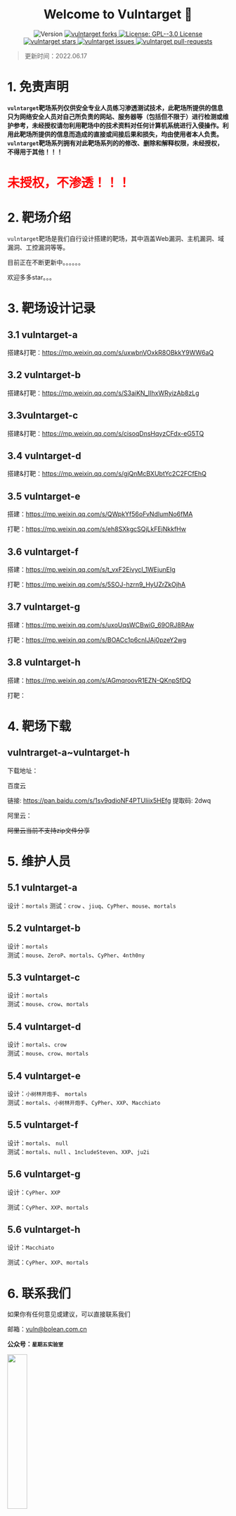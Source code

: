 

<h1 align="center">Welcome to Vulntarget 👋</h1>

<p align="center">
  <img alt="Version" src="https://img.shields.io/badge/version-1.0.0-blue.svg?cacheSeconds=2592000" />
  <a href="https://github.com/crow821/github-profile-readme-generator/fork" target="blank">
	<img src="https://img.shields.io/github/forks/crow821/vulntarget?style=flat-square" alt="vulntarget forks"/>
  </a>
  <a href="https://github.com/crow821/vulntarget/blob/master/LICENSE" target="blank">
    <img alt="License: GPL--3.0 License" src="https://img.shields.io/github/license/crow821/Vulntarget" />
  </a>
  <a href="https://github.com/crow821/github-profile-readme-generator/stargazers" target="blank">
	<img src="https://img.shields.io/github/stars/crow821/vulntarget?style=flat-square" alt="vulntarget stars"/>
  </a>
  <a href="https://github.com/crow821/github-profile-readme-generator/issues" target="blank">
	<img src="https://img.shields.io/github/issues/crow821/vulntarget?style=flat-square" alt="vulntarget issues"/>
  </a>
  <a href="https://github.com/crow821/github-profile-readme-generator/pulls" target="blank">
	<img src="https://img.shields.io/github/issues-pr/crow821/vulntarget?style=flat-square" alt="vulntarget pull-requests"/>
  </a>

> 更新时间：2022.06.17 

# 1. 免责声明

**`vulntarget`靶场系列仅供安全专业人员练习渗透测试技术，此靶场所提供的信息只为网络安全人员对自己所负责的网站、服务器等（包括但不限于）进行检测或维护参考，未经授权请勿利用靶场中的技术资料对任何计算机系统进行入侵操作。利用此靶场所提供的信息而造成的直接或间接后果和损失，均由使用者本人负责。**
**`vulntarget`靶场系列拥有对此靶场系列的的修改、删除和解释权限，未经授权，不得用于其他！！！**
​

<h1 ><font color='red'>未授权，不渗透！！！</font></h1>



# 2. 靶场介绍

`vulntarget`靶场是我们自行设计搭建的靶场，其中涵盖Web漏洞、主机漏洞、域漏洞、工控漏洞等等。
​

目前正在不断更新中。。。。。。
​

欢迎多多star。。。

# 3. 靶场设计记录

## 3.1 vulntarget-a

搭建&打靶：https://mp.weixin.qq.com/s/uxwbnVOxkR8OBkkY9WW6aQ

## 3.2 vulntarget-b

搭建&打靶：https://mp.weixin.qq.com/s/S3aiKN_IIhxWRyizAb8zLg

## 3.3vulntarget-c

搭建&打靶：https://mp.weixin.qq.com/s/cisoqDnsHqyzCFdx-eG5TQ

## 3.4 vulntarget-d

搭建&打靶：https://mp.weixin.qq.com/s/gjQnMcBXUbtYc2C2FCfEhQ

## 3.5 vulntarget-e

搭建：https://mp.weixin.qq.com/s/QWpkYf56oFvNdlumNo6fMA

打靶：https://mp.weixin.qq.com/s/eh8SXkgcSQjLkFEjNkkfHw

## 3.6 vulntarget-f

搭建：https://mp.weixin.qq.com/s/t_vxF2EivycI_1WEjunEIg

打靶：https://mp.weixin.qq.com/s/5SOJ-hzrn9_HyUZrZkOjhA

## 3.7 vulntarget-g

搭建：https://mp.weixin.qq.com/s/uxoUqsWCBwiG_69ORJ8RAw

打靶：https://mp.weixin.qq.com/s/BOACc1p6cnIJAj0pzeY2wg

## 3.8 vulntarget-h

搭建：https://mp.weixin.qq.com/s/AGmqroovR1EZN-QKnpSfDQ

打靶：

# 4. 靶场下载

## vulntrarget-a~vulntarget-h

下载地址：

百度云

链接: https://pan.baidu.com/s/1sv9qdioNF4PTUliix5HEfg 提取码: 2dwq 

阿里云：

~~阿里云当前不支持zip文件分享~~


# 5. 维护人员

## 5.1 vulntarget-a

设计：`mortals`
测试：`crow` 、`jiuq`、`CyPher`、`mouse`、`mortals`

## 5.2 vulntarget-b

设计：`mortals`  
测试：`mouse`、`ZeroP`、`mortals`、`CyPher`、`4nth0ny`

## 5.3 vulntarget-c

设计：`mortals`  
测试：`mouse`、`crow`、`mortals`

## 5.4 vulntarget-d

设计：`mortals`、`crow`  
测试：`mouse`、`crow`、`mortals`

## 5.4 vulntarget-e

设计：`小树林开炮手`、 `mortals`  
测试：`mortals`、`小树林开炮手`、`CyPher`、`XXP`、`Macchiato`

## 5.5 vulntarget-f

设计：`mortals`、 `null`  
测试：`mortals`、`null` 、`1ncludeSteven`、`XXP`、`ju2i`

## 5.6 vulntarget-g

设计：`CyPher`、`XXP`

测试：`CyPher`、`XXP`、`mortals`

## 5.6 vulntarget-h

设计：`Macchiato`

测试：`CyPher`、`XXP`、`mortals`



# 6. 联系我们

如果你有任何意见或建议，可以直接联系我们

邮箱：vuln@bolean.com.cn  

**公众号：`星期五实验室`**

<img src="Friday_lab.png" width="30%" height="30%" />

**公众号：`乌鸦安全`**

<img src="crowsec.jpg" width="30%" height="30%" />

# stars



![Stargazers over time](https://starchart.cc/crow821/vulntarget.svg)

# License

Copyright © 2022 [crow821](https://github.com/crow821)

本项目遵循协议：[GPL--3.0 License](https://github.com/crow821/vulntarget/blob/master/LICENSE)


